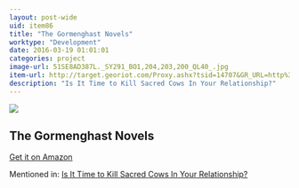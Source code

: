 ```yaml
---
layout: post-wide
uid: item86
title: "The Gormenghast Novels"
worktype: "Development"
date: 2016-03-19 01:01:01
categories: project
image-url: 51SE8AD387L._SY291_BO1,204,203,200_QL40_.jpg
item-url: http://target.georiot.com/Proxy.ashx?tsid=14707&GR_URL=http%3A%2F%2Fwww.amazon.com%2FGormenghast-Novels-Titus-Groan-Alone%2Fdp%2F0879516283%2F
description: "Is It Time to Kill Sacred Cows In Your Relationship?"
---
```

<a href="http://target.georiot.com/Proxy.ashx?tsid=14707&GR_URL=http%3A%2F%2Fwww.amazon.com%2FGormenghast-Novels-Titus-Groan-Alone%2Fdp%2F0879516283%2F" target="blank"><img src="../../../../img/thumbs/51SE8AD387L._SY291_BO1,204,203,200_QL40_.jpg" class="prod-img"></a>
<h2>The Gormenghast Novels</h2>
<p><a href="http://target.georiot.com/Proxy.ashx?tsid=14707&GR_URL=http%3A%2F%2Fwww.amazon.com%2FGormenghast-Novels-Titus-Groan-Alone%2Fdp%2F0879516283%2F" target="blank">Get it on Amazon</a><p>
<p>Mentioned in: <a href="http://fourhourworkweek.com/2015/05/20/google-x/" target="blank">Is It Time to Kill Sacred Cows In Your Relationship?</a></p>
